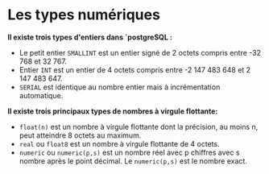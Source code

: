 # Les types numériques

**Il existe trois types d'entiers dans `postgreSQL :**

-   Le petit entier `SMALLINT` est un entier signé de 2 octets compris entre -32 768 et 32 767.
-   Entier `INT` est un entier de 4 octets compris entre -2 147 483 648 et 2 147 483 647.
-   `SERIAL` est identique au nombre entier mais à incrémentation automatique.

**Il existe trois principaux types de nombres à virgule flottante:**

-   `float(n)` est un nombre à virgule flottante dont la précision, au moins n, peut atteindre 8 octets au maximum.
-   `real` ou `float8` est un nombre à virgule flottante de 4 octets.
-   `numeric` ou `numeric(p,s)` est un nombre réel avec p chiffres avec s nombre après le point décimal. Le `numeric(p,s)` est le nombre exact.
